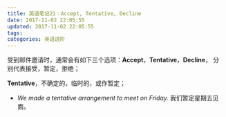 ```yaml
---
title: 英语笔记21：Accept, Tentative, Decline
date: 2017-11-02 22:05:55
updated: 2017-11-02 22:05:55
tags:
categories: 英语进阶
---
```


受到邮件邀请时，通常会有如下三个选项：**Accept**，**Tentative**，**Decline**， 分别代表接受，暂定，拒绝；

**Tentative**，不确定的，临时的，或作暂定；

- *We made a tentative arrangement to meet on Friday.* 我们暂定星期五见面。


